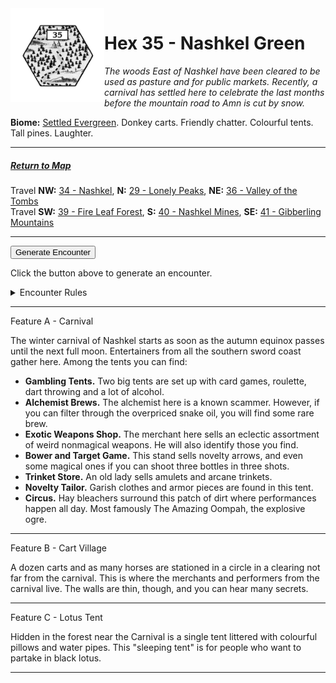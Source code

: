 
<img align="left" width=150px src="/images/Hexes/hex35.png">
<h1>Hex 35 - Nashkel Green</h1>

*The woods East of Nashkel have been cleared to be used as pasture and for public markets. Recently, a carnival has settled here to celebrate the last months before the mountain road to Amn is cut by snow.*

**Biome:** <u>Settled Evergreen</u>. Donkey carts. Friendly chatter. Colourful tents. Tall pines. Laughter.

---

##### [Return to Map](https://saltygoo.github.io/2024/12/31/BGHex/)
Travel **NW:** [34 - Nashkel](/pages/BaldurHex/34-Nashkel), **N:** [29 - Lonely Peaks](/pages/BaldurHex/29-Lonely), **NE:** [36 - Valley of the Tombs](/pages/BaldurHex/36-Tombs)<br>
Travel **SW:** [39 - Fire Leaf Forest](/pages/BaldurHex/39-FireLeaf), **S:** [40 - Nashkel Mines](/pages/BaldurHex/40-Mines), **SE:** [41 - Gibberling Mountains](/pages/BaldurHex/41-Gibberling)

 ---
 
<button id="generateText" >Generate Encounter</button> <br>

<span class="grey" id="result" style="height: 75px;"> Click the button above to generate an encounter. </span>

<details markdown="1">
<summary>Encounter Rules</summary>
Generate an encounter the first time the party goes to one of this hex's features and every 12 hours. Encounters can happen on the way to the location or at the destination. If an encounter would happen while the party rests, good survival skills while setting up camp make the encounter happen after the full rest is completed. Search the [Baldur's Gate Wiki](https://baldursgate.fandom.com/wiki/Baldur%27s_Gate_Wiki) for information on named NPC. Do not hesitate to replace any named NPC by one the players have already met from time to time! It makes for a better story.
</details>

 ---

<span class="blacktitle"> Feature A - Carnival</span>

The winter carnival of Nashkel starts as soon as the autumn equinox passes until the next full moon. Entertainers from all the southern sword coast gather here. Among the tents you can find:

- **Gambling Tents.** Two big tents are set up with card games, roulette, dart throwing and a lot of alcohol.
- **Alchemist Brews.** The alchemist here is a known scammer. However, if you can filter through the overpriced snake oil, you will find some rare brew.
- **Exotic Weapons Shop.** The merchant here sells an eclectic assortment of weird nonmagical weapons. He will also identify those you find.
- **Bower and Target Game.** This stand sells novelty arrows, and even some magical ones if you can shoot three bottles in three shots.
- **Trinket Store.** An old lady sells amulets and arcane trinkets.
- **Novelty Tailor.** Garish clothes and armor pieces are found in this tent.
- **Circus.** Hay bleachers surround this patch of dirt where performances happen all day. Most famously The Amazing Oompah, the explosive ogre.

---

<span class="blacktitle"> Feature B - Cart Village</span>

A dozen carts and as many horses are stationed in a circle in a clearing not far from the carnival. This is where the merchants and performers from the carnival live. The walls are thin, though, and you can hear many secrets.

---

<span class="blacktitle"> Feature C - Lotus Tent</span>

Hidden in the forest near the Carnival is a single tent littered with colourful pillows and water pipes. This "sleeping tent" is for people who want to partake in black lotus.

---

<script>
    const climate1 = "Village2";
    const climate2 = "Evergreen";
</script>
<script src="/scripts/BGencounter.js"></script>
